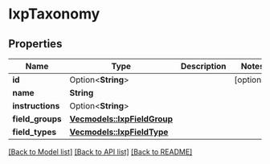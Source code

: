 # IxpTaxonomy

## Properties

Name | Type | Description | Notes
------------ | ------------- | ------------- | -------------
**id** | Option<**String**> |  | [optional]
**name** | **String** |  | 
**instructions** | Option<**String**> |  | 
**field_groups** | [**Vec<models::IxpFieldGroup>**](IxpFieldGroup.md) |  | 
**field_types** | [**Vec<models::IxpFieldType>**](IxpFieldType.md) |  | 

[[Back to Model list]](../README.md#documentation-for-models) [[Back to API list]](../README.md#documentation-for-api-endpoints) [[Back to README]](../README.md)


